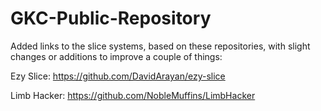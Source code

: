 # GKC-Public-Repository

Added links to the slice systems, based on these repositories, with slight changes or additions to improve a couple of things: 

Ezy Slice: https://github.com/DavidArayan/ezy-slice

Limb Hacker: https://github.com/NobleMuffins/LimbHacker
